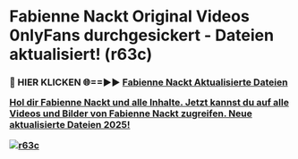 # Fabienne Nackt Original Videos 0nlyFans durchgesickert - Dateien aktualisiert! (r63c)

<h3>🔴 HIER KLICKEN 🌐==►► <a href="https://tinyurl.com/h6vf6nb8" rel="nofollow">Fabienne Nackt Aktualisierte Dateien

Hol dir Fabienne Nackt und alle Inhalte. Jetzt kannst du auf alle Videos und Bilder von Fabienne Nackt zugreifen. Neue aktualisierte Dateien 2025!

[![r63c](https://i.imgur.com/sD4kR3V.gif)](https://tinyurl.com/h6vf6nb8)
